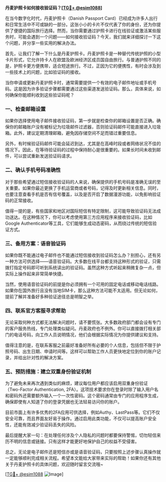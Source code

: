 **丹麦护照卡如何接收验证码？[[TG💪+ @esim1088](https://t.me/s/esim1088)]**

在当今数字化时代，丹麦护照卡（Danish Passport Card）已经成为许多人出行和日常生活中不可或缺的一部分。这张小小的卡片不仅代表了你的身份，还为你提供了便捷的国际旅行选择。然而，当你需要通过护照卡进行在线验证或激活某些服务时，可能会遇到一个问题——如何接收验证码？今天，我们就来详细探讨一下这个问题，并分享一些实用的解决办法。

首先，让我们了解一下什么是丹麦护照卡。丹麦护照卡是一种替代传统护照的小型卡片形式，它允许持卡人在欧盟及欧洲经济区成员国自由旅行。与普通护照不同的是，护照卡更方便携带，适合短途旅行。不过，正因为它的便携性，有时会涉及到一些技术上的问题，比如验证码的接收。

当你申请或更新丹麦护照卡时，通常需要提供一个有效的电子邮件地址或手机号码。这是因为许多验证步骤都需要通过这些渠道发送验证码。那么，具体来说，如何确保你能顺利收到这些验证码呢？

### 一、检查邮箱设置

如果你选择使用电子邮件接收验证码，第一步就是检查你的邮箱设置是否正确。确保你的邮箱账户没有被标记为垃圾邮件过滤器，否则验证码邮件可能直接进入垃圾箱。此外，建议定期清理邮箱，避免因存储空间不足而错过重要信息。

另外，有时候验证码邮件可能会延迟到达，尤其是在高峰时段或者网络状况不佳的情况下。因此，在等待验证码的过程中保持耐心是很重要的。如果长时间未收到邮件，可以尝试重新发送验证码请求。

### 二、确认手机号码准确性

对于那些希望通过短信接收验证码的人来说，确保提供的手机号码是准确无误的至关重要。如果你最近更换了手机运营商或者号码，记得及时更新相关信息。同时，也要注意查看手机是否有信号覆盖，以及是否开启了数据漫游功能，以免影响验证码的正常接收。

值得一提的是，有些国家和地区对国际短信有特定限制，这可能导致验证码无法成功送达。在这种情况下，你可以考虑使用第三方应用程序来接收验证码，比如Google Authenticator等工具，它们能够生成动态密码，从而绕过传统的短信验证方式。

### 三、备用方案：语音验证码

如果你既不能通过电子邮件也不能通过短信接收到验证码怎么办？别担心，还有另一种方法可供选择——语音验证码。大多数在线平台都支持这种形式的验证，只需拨打指定号码即可听到系统读出的验证码。虽然这种方式听起来稍微复杂一点，但实际上操作起来非常简单快捷。

当然，使用语音验证码的前提是你必须拥有一个可用的固定电话或移动电话线路。如果你在国外旅行且没有当地SIM卡，那么这种方法可能不太适用。但无论如何，提前了解并准备好多种验证途径总是明智之举。

### 四、联系官方客服寻求帮助

无论采取何种方式都无法解决问题时，请不要慌张。大多数政府部门都会设有专门的客户服务热线，专门处理类似疑问。丹麦政府也不例外。你可以直接拨打相关部门的电话号码，向工作人员说明情况，他们会根据实际情况为你提供建议和支持。

值得注意的是，在联系客服之前最好准备好所有必要的个人信息，包括但不限于护照号码、出生日期、申请时间等。这样可以帮助工作人员更快地定位到你的账户记录，并给出针对性的解决方案。

### 五、预防措施：建立双重身份验证机制

为了避免未来再次遇到类似的麻烦，建议每位用户都应该启用双重身份验证（Two-Factor Authentication, 2FA）。这项技术要求你在登录时除了输入用户名和密码外还需要额外输入一个一次性密码。这个密码通常由专门的应用程序生成，确保即使有人知道了你的登录凭据也无法轻易访问你的账户。

目前市面上有许多优秀的2FA应用可供选择，例如Authy、LastPass等。它们不仅安全可靠，而且界面友好易于操作。通过启用此类功能，不仅可以提高账户安全性，还能有效减少验证码丢失的风险。

最后提醒大家一句：在处理任何涉及个人隐私的问题时都要保持警惕，切勿轻信来历不明的信息或链接。只有这样才能更好地保护自己的权益不受侵害。

总之，无论是电子邮件还是短信亦或是语音验证码，只要按照上述步骤认真操作就一定能够顺利完成相关流程。希望本文能给大家带来实际的帮助！如果你还有其他关于丹麦护照卡的具体问题，欢迎随时留言交流哦~

[[TG💪+ @esim1088](https://t.me/s/esim1088) ![Image](https://i.postimg.cc/4NQfJmqS/Snipaste-2025-05-13-00-14-12.png)]